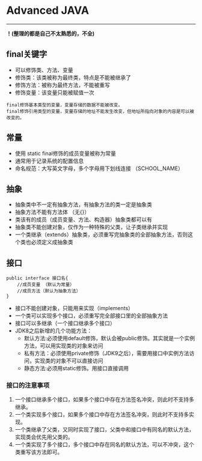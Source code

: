 # Advanced JAVA
---
**！(整理的都是自己不太熟悉的，不全)**

## final关键字
- 可以修饰类、方法、变量
- 修饰类：该类被称为最终类，特点是不能被继承了
- 修饰方法：被称为最终方法，不能被重写
- 修饰变量：该变量只能被赋值一次

```
final修饰基本类型的变量，变量存储的数据不能被改变。
final修饰引用类型的变量，变量存储的地址不能发生改变，但地址所指向对象的内容是可以被改变的。
```

## 常量
- 使用 static final修饰的成员变量被称为常量
- 通常用于记录系统的配置信息
- 命名规范：大写英文字母，多个字母用下划线连接 （SCHOOL_NAME）

## 抽象
- 抽象类中不一定有抽象方法，有抽象方法的类一定是抽象类
- 抽象方法不能有方法体 （无{}）
- 类该有的成员（成员变量、方法、构造器）抽象类都可以有
- 抽象类不能创建对象，仅作为一种特殊的父类，让子类继承并实现
- 一个类继承（extends）抽象类，必须重写完抽象类的全部抽象方法，否则这个类也必须定义成抽象类


## 接口
```
public interface 接口名{
	//成员变量 （默认为常量）
	//成员方法（默认为抽象方法）
}
```

- 接口不能创建对象，只能用来实现（implements）
- 一个类可以实现多个接口，必须重写完全部接口里的全部抽象方法
- 接口可以多继承（一个接口继承多个接口）
- JDK8之后新增的几个功能方法：
  - 默认方法:必须使用default修饰，默认会被public修饰。其实就是一个实例方法，可以用实现类的对象来访问
  - 私有方法：必须使用private修饰（JDK9之后），需要用接口中实例方法访问，实现类的对象不可以直接访问
  - 静态方法:必须用static修饰。用接口直接调用

### 接口的注意事项
1. 一个接口继承多个接口，如果多个接口中存在方法签名冲突，则此时不支持多继承。
2. 一个类实现多个接口，如果多个接口中存在方法签名冲突，则此时不支持多实现。
3. 一个类继承了父类，又同时实现了接口，父类中和接口中有同名的默认方法，实现类会优先用父类的。
4. 一个类实现了多个接口，多个接口中存在同名的默认方法，可以不冲突，这个类重写该方法即可。
